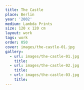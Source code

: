 ```yaml
---
title: The Castle
place: Berlin
year: '2002'
medium: Lambda Prints
size: 120 x 120 cm
layout: work
tags: work
order: 050
cover: images/the-castle-01.jpg
gallery:
  - url: images/the-castle-01.jpg
    title:
  - url: images/the-castle-02.jpg
    title:
  - url: images/the-castle-03.jpg
    title:
---
```


